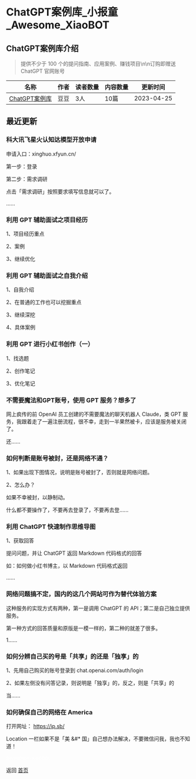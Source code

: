 # ChatGPT案例库_小报童_Awesome_XiaoBOT

## ChatGPT案例库介绍
> 提供不少于 100 个的提问指南、应用案例、赚钱项目\n\n订购即赠送 ChatGPT 官网账号  
  


|名称|作者|读者数量|内容数量|更新时间|
|---|---|---|---|---|
|[ChatGPT案例库](https://xiaobot.net/p/GPTExamples?refer=0b133df9-27dc-423b-8101-639049001c13)|豆豆|3人|10篇|2023-04-25|

## 最近更新
### 科大讯飞星火认知达模型开放申请

申请入口：xinghuo.xfyun.cn/

第一步：登录

第二步：需求调研

点击「需求调研」按照要求填写信息就可以了。

......

### 利用 GPT 辅助面试之项目经历

1、项目经历重点

2、案例

3、继续优化

### 利用 GPT 辅助面试之自我介绍

1、自我介绍

2、在普通的工作也可以挖掘重点

3、继续深挖

4、具体案例

### 利用 GPT 进行小红书创作（一）

1、找选题

2、创作笔记

3、优化笔记

### 不需要魔法和GPT账号，使用 GPT 服务？想多了

网上疯传的前 OpenAI 员工创建的不需要魔法的聊天机器人 Claude，类 GPT
服务，我跟着走了一遍注册流程，很不幸，走到一半果然被卡，应该是服务被关闭了。

还......

### 如何判断是账号被封，还是网络不通？

1、如果出现下图情况，说明是账号被封了，否则就是网络问题。

2、怎么办？

如果不幸被封，以静制动。

什么都不要操作了，不要再去登录了，不要再去登......

### 利用 ChatGPT 快速制作思维导图

1、获取回答

提问问题，并让 ChatGPT 返回 Markdown 代码格式的回答

如：如何做小红书博主，以 Markdown 代码格式返回

......

### 网络问题搞不定，国内的这几个网站可作为替代体验方案

这种服务的实现方式有两种，第一是调用 ChatGPT 的 API；第二是自己独立提供服务。

第一种方式的回答质量和原版是一模一样的，第二种的就差了很多。

1......

### 如何分辨自己买的号是「共享」的还是「独享」的

1、先用自己购买的账号登录到 chat.openai.com/auth/login

2、如果左侧没有问答记录，则说明是「独享」的，反之，则是「共享」的

当......

### 如何确保自己的网络在 America

打开网址： https://ip.sb/

Location 一栏如果不是「美 &#* 国」自己想办法解决，不要微信问我，我也不知道！


<a href="https://github.com/Reno9527/awesome-xiaobot" style="color: white; text-decoration: none;">awesome-xiaobot</a>

返回 [首页](../README.md)
